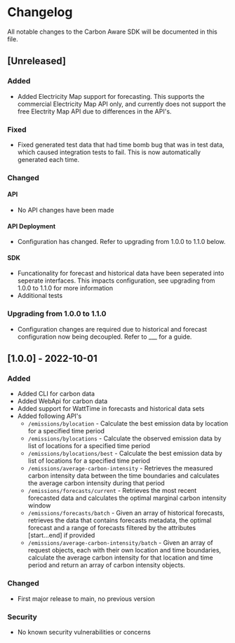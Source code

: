 # Changelog

All notable changes to the Carbon Aware SDK will be documented in this file.

## [Unreleased]

### Added 

- Added Electricity Map support for forecasting.  This supports the commercial Electricity Map API only, and currently does not support the free Electrity Map API due to differences in the API's.

### Fixed

- Fixed generated test data that had time bomb bug that was in test data, which caused integration tests to fail.  This is now automatically generated each time.

### Changed

#### API

- No API changes have been made

#### API Deployment

- Configuration has changed.  Refer to upgrading from 1.0.0 to 1.1.0 below.

#### SDK 

- Funcationality for forecast and historical data have been seperated into seperate interfaces.  This impacts configuration, see upgrading from 1.0.0 to 1.1.0 for more information
- Additional tests

### Upgrading from 1.0.0 to 1.1.0 

- Configuration changes are required due to historical and forecast configuration now being decoupled.  Refer to ___ for a guide.

## [1.0.0] - 2022-10-01

### Added

- Added CLI for carbon data 
- Added WebApi for carbon data 
- Added support for WattTime in forecasts and historical data sets
- Added following API's 
  - `/emissions/bylocation` - Calculate the best emission data by location for a specified time period 
  - `/emissions/bylocations` - Calculate the observed emission data by list of locations for a specified time period
  - `/emissions/bylocations/best` - Calculate the best emission data by list of locations for a specified time period
  - `/emissions/average-carbon-intensity` - Retrieves the measured carbon intensity data between the time boundaries and calculates the average carbon intensity during that period
  - `/emissions/forecasts/current` - Retrieves the most recent forecasted data and calculates the optimal marginal carbon intensity window
  - `/emissions/forecasts/batch` - Given an array of historical forecasts, retrieves the data that contains forecasts metadata, the optimal forecast and a range of forecasts filtered by the attributes [start...end] if provided
  - `/emissions/average-carbon-intensity/batch` - Given an array of request objects, each with their own location and time boundaries, calculate the average carbon intensity for that location and time period and return an array of carbon intensity objects.


### Changed

- First major release to main, no previous version

### Security

- No known security vulnerabilities or concerns 

